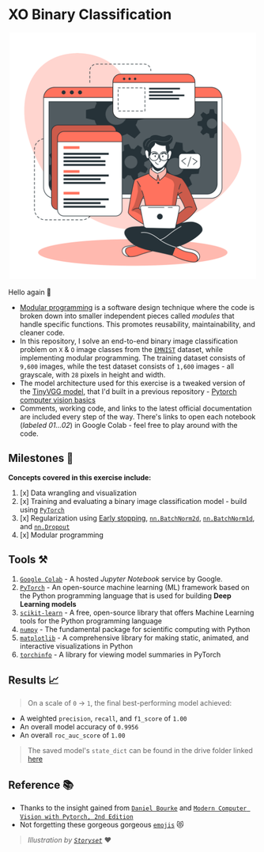 # XO Binary Classification

<p align="center">
  <img src='pics/modular.png'  width='500'/>
</p>

Hello again 👋
+ [Modular programming]() is a software design technique where the code is broken down into smaller independent pieces called _modules_ that handle specific functions. This promotes reusability, maintainability, and cleaner code.
+ In this repository, I solve an end-to-end binary image classification problem on `X` & `O` image classes from the [`EMNIST`](https://pytorch.org/vision/main/generated/torchvision.datasets.EMNIST.html) dataset, while implementing modular programming. The training dataset consists of `9,600` images, while the test dataset consists of `1,600` images - all grayscale, with `28` pixels in height and width.
+ The model architecture used for this exercise is a tweaked version of the [TinyVGG model](https://www.youtube.com/watch?v=HnWIHWFbuUQ), that I'd built in a previous repository - [Pytorch computer vision basics](https://github.com/Martinmbiro/Pytorch-computer-vision-basics)
+ Comments, working code, and links to the latest official documentation are included every step of the way. There's links to open each notebook (_labeled 01...02_) in Google Colab - feel free to play around with the code.

## Milestones 🏁
**Concepts covered in this exercise include:**  
1. [x] Data wrangling and visualization
2. [x] Training and evaluating a binary image classification model - build using [`PyTorch`](https://pytorch.org/)
3. [x] Regularization using [Early stopping](https://www.linkedin.com/advice/1/what-benefits-drawbacks-early-stopping#:~:text=Early%20stopping%20is%20a%20form,to%20increase%20or%20stops%20improving.), [`nn.BatchNorm2d`](https://pytorch.org/docs/stable/generated/torch.nn.BatchNorm2d.html#torch.nn.BatchNorm2d), [`nn.BatchNorm1d`](https://pytorch.org/docs/stable/generated/torch.nn.BatchNorm1d.html#torch.nn.BatchNorm1d), and [`nn.Dropout`](https://pytorch.org/docs/stable/generated/torch.nn.Dropout.html#torch.nn.Dropout)
4. [x] Modular programming

## Tools ⚒️
1. [`Google Colab`](https://colab.google/) - A hosted _Jupyter Notebook_ service by Google.
2. [`PyTorch`](https://pytorch.org/) -  An open-source machine learning (ML) framework based on the Python programming language that is used for building **Deep Learning models**
3. [`scikit-learn`](https://scikit-learn.org/stable/#) - A free, open-source library that offers Machine Learning tools for the Python programming language
4. [`numpy`](https://numpy.org/) - The fundamental package for scientific computing with Python
5. [`matplotlib`](https://matplotlib.org/) - A comprehensive library for making static, animated, and interactive visualizations in Python
6. [`torchinfo`](https://github.com/TylerYep/torchinfo) - A library for viewing model summaries in PyTorch

## Results 📈
> On a scale of `0` -> `1`, the final best-performing model achieved:
+ A weighted `precision`, `recall`, and `f1_score` of `1.00`
+ An overall model accuracy of `0.9956`
+ An overall `roc_auc_score` of `1.00`

> The saved model's `state_dict` can be found in the drive folder linked [here](https://drive.google.com/drive/folders/1gWNM3EXADR0__wuUyzAipIg7vu47aEh3?usp=drive_link)


## Reference 📚
+ Thanks to the insight gained from [`Daniel Bourke`](https://x.com/mrdbourke?s=21&t=1Fg4dWHIo5p7EaMHhv2rng) and [`Modern Computer Vision with Pytorch, 2nd Edition`](https://www.packtpub.com/en-us/product/modern-computer-vision-with-pytorch-9781803240930)
+ Not forgetting these gorgeous gorgeous [`emojis`](https://gist.github.com/FlyteWizard/468c0a0a6c854ed5780a32deb73d457f) 😻

> _Illustration by [`Storyset`](https://storyset.com)_ ♥

